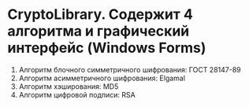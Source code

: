 # CryptoLibrary. Содержит 4 алгоритма и графический интерфейс (Windows Forms) 

1. Алгоритм блочного симметричного шифрования: ГОСТ 28147-89
2. Алгоритм асимметричного шифрования: Elgamal
3. Алгоритм хэширования: MD5
4. Алгоритм цифровой подписи: RSA
